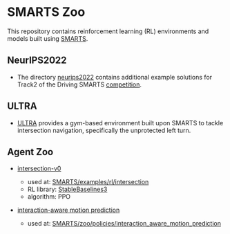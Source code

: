# SMARTS Zoo
This repository contains reinforcement learning (RL) environments and models built using [SMARTS](https://github.com/huawei-noah/SMARTS).

## NeurIPS2022
+ The directory [neurips2022](./neurips2022/) contains additional example solutions for Track2 of the Driving SMARTS [competition](https://codalab.lisn.upsaclay.fr/competitions/6618).

## ULTRA
+ [ULTRA](./ultra/) provides a gym-based environment built upon SMARTS to tackle intersection navigation, specifically the unprotected left turn.

## Agent Zoo
+ [intersection-v0](./intersection-v0)
    + used at: [SMARTS/examples/rl/intersection](https://github.com/huawei-noah/SMARTS/tree/master/examples/rl/intersection)
    + RL library: [StableBaselines3](https://github.com/DLR-RM/stable-baselines3)
    + algorithm: PPO

+ [interaction-aware motion prediction](./interaction_aware_motion_prediction)
    + used at: [SMARTS/zoo/policies/interaction_aware_motion_prediction](https://github.com/huawei-noah/SMARTS/tree/master/zoo/policies/interaction_aware_motion_prediction)
